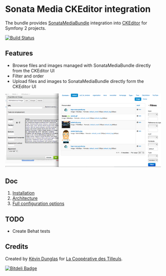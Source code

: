 # Sonata Media CKEditor integration

The bundle provides [SonataMediaBundle](http://sonata-project.org/bundles/media/master/doc/index.html) integration into [CKEditor](http://ckeditor.com/) for Symfony 2 projects.

[![Build Status](https://travis-ci.org/coopTilleuls/CoopTilleulsCKEditorSonataMediaBundle.png?branch=master)](https://travis-ci.org/coopTilleuls/CoopTilleulsCKEditorSonataMediaBundle)

## Features

* Browse files and images managed with SonataMediaBundle directly from the CKEditor UI
* Filter and order
* Upload files and images to SonataMediaBundle directly form the CKEditor UI

![Screenshot](Resources/doc/images/screenshot.png)

## Doc

1. [Installation](Resources/doc/install.md)
2. [Architecture](Resources/doc/architecture.md)
3. [Full configuration options](Resources/doc/configuration.md)

## TODO

* Create Behat tests

## Credits

Created by [Kévin Dunglas](http://dunglas.fr) for [La Coopérative des Tilleuls](http://les-tilleuls.coop).


[![Bitdeli Badge](https://d2weczhvl823v0.cloudfront.net/coopTilleuls/cooptilleulsckeditorsonatamediabundle/trend.png)](https://bitdeli.com/free "Bitdeli Badge")

